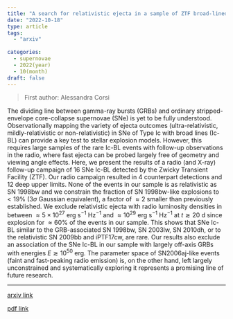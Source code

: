 ```yaml
---
title: "A search for relativistic ejecta in a sample of ZTF broad-lined Type Ic supernovae"
date: "2022-10-18"
type: article
tags:
  - "arxiv"
  
categories:
  - supernovae
  - 2022(year)
  - 10(month)
draft: false
---
```

> First author: Alessandra Corsi

 The dividing line between gamma-ray bursts (GRBs) and ordinary
stripped-envelope core-collapse supernovae (SNe) is yet to be fully understood.
Observationally mapping the variety of ejecta outcomes (ultra-relativistic,
mildly-relativistic or non-relativistic) in SNe of Type Ic with broad lines
(Ic-BL) can provide a key test to stellar explosion models. However, this
requires large samples of the rare Ic-BL events with follow-up observations in
the radio, where fast ejecta can be probed largely free of geometry and viewing
angle effects. Here, we present the results of a radio (and X-ray) follow-up
campaign of 16 SNe Ic-BL detected by the Zwicky Transient Facility (ZTF). Our
radio campaign resulted in 4 counterpart detections and 12 deep upper limits.
None of the events in our sample is as relativistic as SN 1998bw and we
constrain the fraction of SN 1998bw-like explosions to $< 19\%$ (3$\sigma$
Gaussian equivalent), a factor of $\approx 2$ smaller than previously
established. We exclude relativistic ejecta with radio luminosity densities in
between $\approx 5\times10^{27}$ erg s$^{-1}$ Hz$^{-1}$ and $\approx 10^{29}$
erg s$^{-1}$ Hz$^{-1}$ at $t\gtrsim 20$ d since explosion for $\approx 60\%$ of
the events in our sample. This shows that SNe Ic-BL similar to the
GRB-associated SN 1998bw, SN 2003lw, SN 2010dh, or to the relativistic SN
2009bb and iPTF17cw, are rare. Our results also exclude an association of the
SNe Ic-BL in our sample with largely off-axis GRBs with energies $E\gtrsim
10^{50}$ erg. The parameter space of SN2006aj-like events (faint and
fast-peaking radio emission) is, on the other hand, left largely unconstrained
and systematically exploring it represents a promising line of future research.

---
[arxiv link](http://arxiv.org/abs/2210.09536v1)

[pdf link](http://arxiv.org/pdf/2210.09536v1)